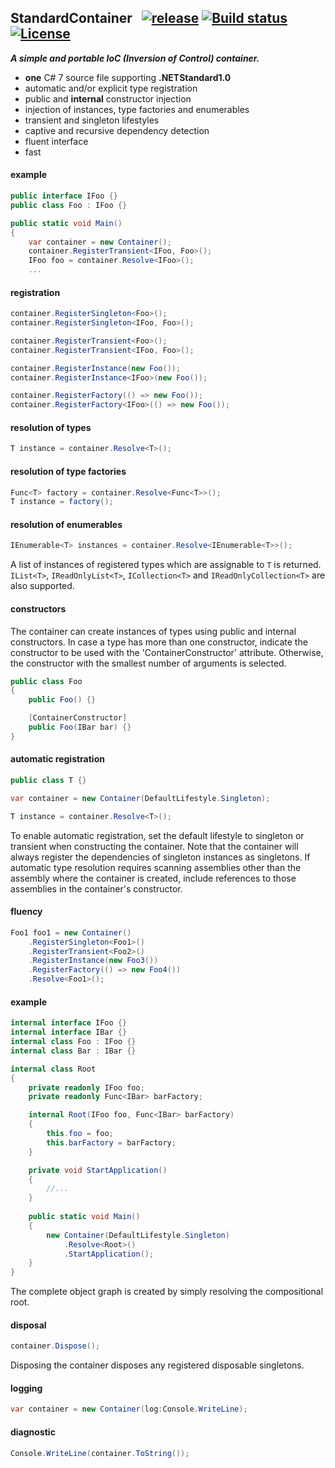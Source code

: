 
## StandardContainer&nbsp;&nbsp; [![release](https://img.shields.io/github/release/dshe/StandardContainer.svg)](https://github.com/dshe/StandardContainer/releases) [![Build status](https://ci.appveyor.com/api/projects/status/ur57kpmbos2ok7e9?svg=true)](https://ci.appveyor.com/project/dshe/standardcontainer) [![License](https://img.shields.io/badge/license-Apache%202.0-7755BB.svg)](https://opensource.org/licenses/Apache-2.0)

***A simple and portable IoC (Inversion of Control) container.***
- **one** C# 7 source file supporting **.NETStandard1.0**
- automatic and/or explicit type registration
- public and **internal** constructor injection
- injection of instances, type factories and enumerables
- transient and singleton lifestyles
- captive and recursive dependency detection
- fluent interface
- fast

#### example
```csharp
public interface IFoo {}
public class Foo : IFoo {}

public static void Main()
{
    var container = new Container();
    container.RegisterTransient<IFoo, Foo>();
    IFoo foo = container.Resolve<IFoo>();
    ...
```
#### registration
```csharp
container.RegisterSingleton<Foo>();
container.RegisterSingleton<IFoo, Foo>();

container.RegisterTransient<Foo>();
container.RegisterTransient<IFoo, Foo>();

container.RegisterInstance(new Foo());
container.RegisterInstance<IFoo>(new Foo());

container.RegisterFactory(() => new Foo());
container.RegisterFactory<IFoo>(() => new Foo());
```
#### resolution of types
```csharp
T instance = container.Resolve<T>();
```
#### resolution of type factories
```csharp
Func<T> factory = container.Resolve<Func<T>>();
T instance = factory();
```
#### resolution of enumerables
```csharp
IEnumerable<T> instances = container.Resolve<IEnumerable<T>>();
```
A list of instances of registered types which are assignable to `T` is returned. `IList<T>`, `IReadOnlyList<T>`, `ICollection<T>` and `IReadOnlyCollection<T>` are also supported.
#### constructors
The container can create instances of types using public and internal constructors. In case a type has more than one constructor, indicate the constructor to be used with the 'ContainerConstructor' attribute. Otherwise, the constructor with the smallest number of arguments is selected.
```csharp
public class Foo
{
    public Foo() {}

    [ContainerConstructor]    
    public Foo(IBar bar) {}
}
```
#### automatic registration
```csharp
public class T {}

var container = new Container(DefaultLifestyle.Singleton);

T instance = container.Resolve<T>();
```
To enable automatic registration, set the default lifestyle to singleton or transient when constructing the container. Note that the container will always register the dependencies of singleton instances as singletons. If automatic type resolution requires scanning assemblies other than the assembly where the container is created, include references to those assemblies in the container's constructor.
#### fluency
```csharp
Foo1 foo1 = new Container()
    .RegisterSingleton<Foo1>()
    .RegisterTransient<Foo2>()
    .RegisterInstance(new Foo3())
    .RegisterFactory(() => new Foo4())
    .Resolve<Foo1>();
```
#### example
```csharp
internal interface IFoo {}
internal interface IBar {}
internal class Foo : IFoo {}
internal class Bar : IBar {}

internal class Root
{
    private readonly IFoo foo;
    private readonly Func<IBar> barFactory;

    internal Root(IFoo foo, Func<IBar> barFactory)
    {
        this.foo = foo;
        this.barFactory = barFactory;
    }

    private void StartApplication()
    {
        //...
    }
    
    public static void Main()
    {
        new Container(DefaultLifestyle.Singleton)
            .Resolve<Root>()
            .StartApplication();
    }
}
```
The complete object graph is created by simply resolving the compositional root. 
#### disposal
```csharp
container.Dispose();
```
Disposing the container disposes any registered disposable singletons.
#### logging
```csharp
var container = new Container(log:Console.WriteLine);
```
#### diagnostic
```csharp
Console.WriteLine(container.ToString());
```
